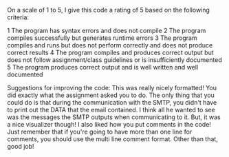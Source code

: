 On a scale of 1 to 5, I give this code a rating of 5 based on the following criteria:

1  The program has syntax errors and does not compile
2  The program compiles successfully but generates runtime errors
3  The program compiles and runs but does not perform correctly and does not produce correct results
4  The program compiles and produces correct output but does not follow assignment/class guidelines or is insufficiently documented
5  The program produces correct output and is well written and well documented

Suggestions for improving the code:
 This was really nicely formatted! You did exactly what the assignment asked you to do. The only thing that you could do
 is that during the communication with the SMTP, you didn't have to print out the DATA that the email contained. I think all he wanted to see was the messages the SMTP outputs when communicating to it. But, it was a nice visualizer though! I also liked how you put comments in the code! Just remember that if you're going to have more than one line for comments, you should use the multi line comment format. Other than that, good job! 
